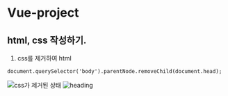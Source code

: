 # Vue-project

## html, css 작성하기.
1. css를 제거하여 html 

``` document.querySelector('body').parentNode.removeChild(document.head); ```

![css가 제거된 상태](./img/cssRemoved.png)
![heading](./img/headingsmap.png)
